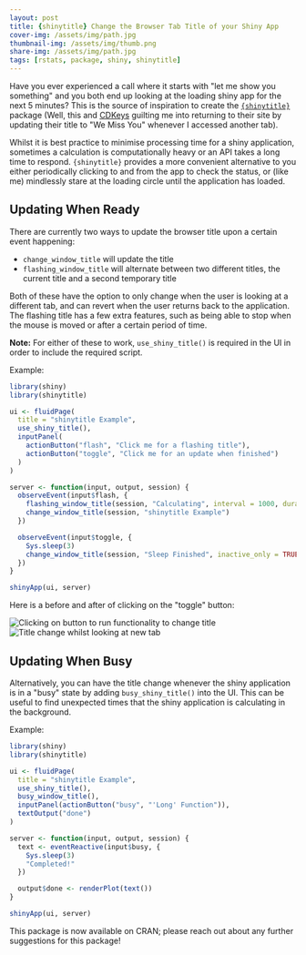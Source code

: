 ```yaml
---
layout: post
title: {shinytitle} Change the Browser Tab Title of your Shiny App 
cover-img: /assets/img/path.jpg
thumbnail-img: /assets/img/thumb.png
share-img: /assets/img/path.jpg
tags: [rstats, package, shiny, shinytitle]
---
```


Have you ever experienced a call where it starts with "let me show you something" and you both end up looking at the loading shiny app for the next 5 minutes? This is the source of inspiration to create the [`{shinytitle}`](https://ashbaldry.github.io/shinytitle) package (Well, this and [CDKeys](https://www.cdkeys.com) guilting me into returning to their site by updating their title to "We Miss You" whenever I accessed another tab).

Whilst it is best practice to minimise processing time for a shiny application, sometimes a calculation is computationally heavy or an API takes a long time to respond. `{shinytitle}` provides a more convenient alternative to you either periodically clicking to and from the app to check the status, or (like me) mindlessly stare at the loading circle until the application has loaded.

## Updating When Ready

There are currently two ways to update the browser title upon a certain event happening:

- `change_window_title` will update the title 
- `flashing_window_title` will alternate between two different titles, the current title and a second temporary title

Both of these have the option to only change when the user is looking at a different tab, and can revert when the user returns back to the application. The flashing title has a few extra features, such as being able to stop when the mouse is moved or after a certain period of time.

__Note:__ For either of these to work, `use_shiny_title()` is required in the UI in order to include the required script.

Example:
```r
library(shiny)
library(shinytitle)

ui <- fluidPage(
  title = "shinytitle Example",
  use_shiny_title(),
  inputPanel(
    actionButton("flash", "Click me for a flashing title"),
    actionButton("toggle", "Click me for an update when finished")
  )
)

server <- function(input, output, session) {
  observeEvent(input$flash, {
    flashing_window_title(session, "Calculating", interval = 1000, duration = 10000, revert_on_mousemove = FALSE)
    change_window_title(session, "shinytitle Example")
  })

  observeEvent(input$toggle, {
    Sys.sleep(3)
    change_window_title(session, "Sleep Finished", inactive_only = TRUE)
  })
}

shinyApp(ui, server)
```

Here is a before and after of clicking on the "toggle" button:

![Clicking on button to run functionality to change title](https://user-images.githubusercontent.com/8420419/121812353-6d247f80-cc5f-11eb-9674-ec91763ccd9c.png)
![Title change whilst looking at new tab](https://user-images.githubusercontent.com/8420419/121812357-6eee4300-cc5f-11eb-80c9-c08a0c470d3a.png)


## Updating When Busy

Alternatively, you can have the title change whenever the shiny application is in a "busy" state by adding `busy_shiny_title()` into the UI. This can be useful to find unexpected times that the shiny application is calculating in the background.

Example:
```r
library(shiny)
library(shinytitle)

ui <- fluidPage(
  title = "shinytitle Example",
  use_shiny_title(),
  busy_window_title(),
  inputPanel(actionButton("busy", "'Long' Function")),
  textOutput("done")
)

server <- function(input, output, session) {
  text <- eventReactive(input$busy, {
    Sys.sleep(3)
    "Completed!"
  })

  output$done <- renderPlot(text())
}

shinyApp(ui, server)
```

This package is now available on CRAN; please reach out about any further suggestions for this package!
